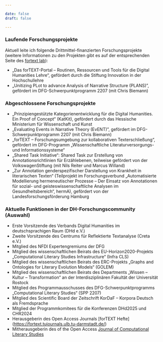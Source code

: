 ```yaml
---

date: false
draft: false

---
```


### Laufende Forschungsprojekte

Aktuell leite ich folgende Drittmittel-finanzierten Forschungsprojekte (weitere Informationen zu den Projekten gibt es auf der entsprechenden Seite des [fortext lab](https://fortext.org/de/projekte/)):
- „Das forTEXT-Portal – Routinen, Ressourcen und Tools für die Digital Humanities Lehre“, gefördert durch die Stiftung Innovation in der Hochschullehre
- „Unitizing PLot to advance Analysis of Narrative Structure (PLANS)”, gefördert im DFG-Schwerpunktprogramm 2207 (mit Chris Biemann)

### Abgeschlossene Forschungsprojekte

- „Prinzipiengestützte Kategorienentwicklung für die Digital Humanities. Ein Proof of Concept“ (KatKit), gefördert durch das Hessische Ministerium für Wissenschaft und Kunst 
- „Evaluating Events in Narrative Theory (EvENT)”, gefördert im DFG-Schwerpunktprogramm 2207 (mit Chris Biemann)
- „forTEXT – Forschungsumgebung zur kollaborativen Texterschließung“, gefördert im DFG-Programm „Wissenschaftliche Literaturversorgungs- und Informationssysteme“
- „Shared Task Initiative“: Shared Task zur Erstellung von Annotationsrichtlinien für Erzählebenen, teilweise gefördert von der VolkswagenStiftung (mit Nils Reiter und Marcus Willand)
- „Zur Annotation genderspezifischer Darstellung von Krankheit in literarischen Texten“ (Teilprojekt im Forschungsverbund „Automatisierte Modellierung hermeneutischer Prozesse – Der Einsatz von Annotationen für sozial- und geisteswissenschaftliche Analysen im Gesundheitsbereich“, hermA), gefördert von der Landesforschungsförderung Hamburg

### Aktuelle Funktionen in der DH-Forschungscommunity (Auswahl)

- Erste Vorsitzende des Verbands Digital Humanities im deutschsprachigen Raum (DHd e.V.) 
- Zweite Vorsitzende des Centrums für Reflektierte Textanalyse (Creta e.V.)
- Mitglied des NFDI Expertengremiums der DFG
- Mitglied des wissenschaftlichen Beirats des EU-Horizon2020-Projekts „Computational Literary Studies Infrastructure“ (Infra CLS)
- Mitglied des wissenschaftlichen Beirats des ERC-Projekts „Graphs and Ontologies for Literary Evolution Models“ (GOLEM)
- Mitglied des wissenschaftlichen Beirats des Departments „Wissen – Kultur – Transformation“ an der Interdisziplinären Fakultät der Universität Rostock
- Mitglied des Programmausschusses des DFG-Schwerpunktprogramms „Computational Literary Studies“ (SPP 2207)
- Mitglied des Scientific Board der Zeitschrift KorDaF – Korpora Deutsch als Fremdsprache
- Mitglied der Programmkomitees für die Konferenzen DHd2025 und CHR2024
- Herausgeberin des Open Access Journals [forTEXT Hefte] (https://fortext.tujournals.ulb.tu-darmstadt.de/)
- Mitherausgeberin des of the Open Access [Journal of Computational Literary Studies](https://jcls.io)




